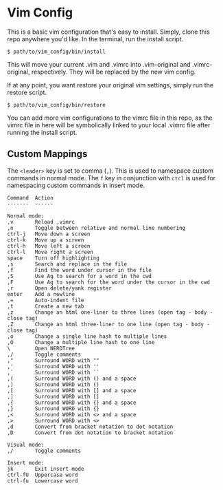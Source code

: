 Vim Config
==========

This is a basic vim configuration that's easy to install. Simply, clone this
repo anywhere you'd like. In the terminal, run the install script.

```
$ path/to/vim_config/bin/install
```

This will move your current .vim and .vimrc into .vim-original and
.vimrc-original, respectively. They will be replaced by the new vim config.

If at any point, you want restore your original vim settings, simply run the
restore script.

```
$ path/to/vim_config/bin/restore
```

You can add more vim configurations to the vimrc file in this repo, as the
vimrc file in here will be symbolically linked to your local .vimrc file after
running the install script.

Custom Mappings
---------------

The `<leader>` key is set to comma (`,`). This is used to namespace custom
commands in normal mode. The `f` key in conjunction with `ctrl` is used for
namespacing custom commands in insert mode.

```
Command  Action
-------  ------

Normal mode:
,v       Reload .vimrc
,n       Toggle between relative and normal line numbering
ctrl-j   Move down a screen
ctrl-k   Move up a screen
ctrl-h   Move left a screen
ctrl-l   Move right a screen
space    Turn off highlighting
,s       Search and replace in the file
,f       Find the word under cursor in the file
,S       Use Ag to search for a word in the cwd
,F       Use Ag to search for the word under the cursor in the cwd
,r       Open delete/yank register
enter    Add a newline
,=       Auto-indent file
,t       Create a new tab
,z       Change an html one-liner to three lines (open tag - body - close tag)
,Z       Change an html three-liner to one line (open tag - body - close tag)
,o       Change a single line hash to multiple lines
,O       Change a multiple line hash to one line
\        Open NERDTree
,/       Toggle comments
,"       Surround WORD with ""
,'       Surround WORD with ''
,`       Surround WORD with ``
,(       Surround WORD with () and a space
,)       Surround WORD with ()
,[       Surround WORD with [] and a space
,]       Surround WORD with []
,{       Surround WORD with {} and a space
,}       Surround WORD with {}
,<       Surround WORD with <> and a space
,>       Surround WORD with <>
,d       Convert from bracket notation to dot notation
,D       Convert from dot notation to bracket notation

Visual mode:
,/       Toggle comments

Insert mode:
jk       Exit insert mode
ctrl-fU  Uppercase word
ctrl-fu  Lowercase word
```
